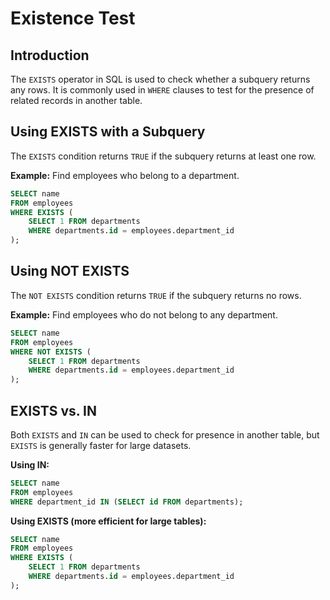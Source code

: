 # Existence Test

## Introduction
The `EXISTS` operator in SQL is used to check whether a subquery returns any rows. It is commonly used in `WHERE` clauses to test for the presence of related records in another table.

## Using EXISTS with a Subquery
The `EXISTS` condition returns `TRUE` if the subquery returns at least one row.

**Example:** Find employees who belong to a department.
```sql
SELECT name
FROM employees
WHERE EXISTS (
    SELECT 1 FROM departments
    WHERE departments.id = employees.department_id
);
```

## Using NOT EXISTS
The `NOT EXISTS` condition returns `TRUE` if the subquery returns no rows.

**Example:** Find employees who do not belong to any department.
```sql
SELECT name
FROM employees
WHERE NOT EXISTS (
    SELECT 1 FROM departments
    WHERE departments.id = employees.department_id
);
```

## EXISTS vs. IN
Both `EXISTS` and `IN` can be used to check for presence in another table, but `EXISTS` is generally faster for large datasets.

**Using IN:**
```sql
SELECT name
FROM employees
WHERE department_id IN (SELECT id FROM departments);
```

**Using EXISTS (more efficient for large tables):**
```sql
SELECT name
FROM employees
WHERE EXISTS (
    SELECT 1 FROM departments
    WHERE departments.id = employees.department_id
);
```

